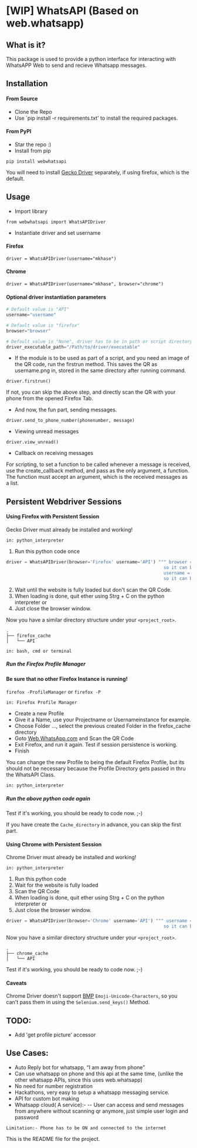 # [WIP] WhatsAPI (Based on web.whatsapp)

## What is it?
This package is used to provide a python interface for interacting with WhatsAPP Web to send and recieve Whatsapp messages.


## Installation

#### From Source
- Clone the Repo
- Use `pip install -r requirements.txt' to install the required packages.

#### From PyPI
- Star the repo :)
- Install from pip

`pip install webwhatsapi`

You will need to install [Gecko Driver](https://github.com/mozilla/geckodriver) separately, if using firefox, which is the default.


## Usage
- Import library

` from webwhatsapi import WhatsAPIDriver `

- Instantiate driver and set username

#### Firefox

` driver = WhatsAPIDriver(username="mkhase") `

#### Chrome

` driver = WhatsAPIDriver(username="mkhase", browser="chrome") `

#### Optional driver instantiation parameters

``` python
# Default value is "API"
username="username"
```
``` python
# Default value is "firefox"
browser="browser" 
```

``` python
# Default value is "None", driver has to be in path or script directory.
driver_executable_path="/Path/to/driver/executable" 
```

- If the module is to be used as part of a script, and you need an image of the QR code, run the firstrun method. This saves the QR as username.png in, stored in the same directory after running command.

` driver.firstrun() `

If not, you can skip the above step, and directly scan the QR with your phone from the opened Firefox Tab.

- And now, the fun part, sending messages.

` driver.send_to_phone_number(phonenumber, message) `

- Viewing unread messages

` driver.view_unread() `

- Callback on receiving messages

For scripting, to set a function to be called whenever a message is received, use the create_callback method, and pass as the only argument, a function. The function must accept an argument, which is the received messages as a list.

## Persistent Webdriver Sessions

#### Using Firefox with Persistent Session

Gecko Driver must already be installed and working!

```in: python_interpreter```
1. Run this python code once
``` python
driver = WhatsAPIDriver(browser='Firefox' username='API') """ browser = 'Firefox' is the default setting, \
                                                            so it can be omitted.
                                                            username = 'API' is the default setting, \
                                                            so it can be omitted. """
```
2. Wait until the website is fully loaded but don't scan the QR Code.
3. When loading is done, quit ether using Strg + C on the python interpreter or
4. Just close the browser window.

Now you have a similar directory structure under your ```<project_root>```.
```
.
├── firefox_cache
│   └── API
```

```in: bash, cmd or terminal```
##### Run the Firefox Profile Manager
#### Be sure that no other Firefox Instance is running!
```firefox -ProfileManager``` or ```firefox -P```

```in: Firefox Profile Manager```
* Create a new Profile
* Give it a Name, use your Projectname or Usernameinstance for example.
* Choose Folder ..., select the previous created Folder in the firefox_cache directory
* Goto [Web.WhatsApp.com](https://web.WhatsApp.com) and Scan the QR Code
* Exit Firefox, and run it again. Test if session persistence is working.
* Finish

You can change the new Profile to being the default Firefox Profile, but its should not be
necessary because the Profile Directory gets passed in thru the WhatsAPI Class.

```in: python_interpreter```
##### Run the above python code again

Test if it's working, you should be ready to code now. ;-)

If you have create the ```Cache_directory``` in advance, you can skip the first part.


#### Using Chrome with Persistent Session

Chrome Driver must already be installed and working!

```in: python_interpreter```
1. Run this python code
1. Wait for the website is fully loaded
3. Scan the QR Code
4. When loading is done, quit ether using Strg + C on the python interpreter or
5. Just close the browser window.

```python
driver = WhatsAPIDriver(browser='Chrome' username='API') """ username = 'API' is the default setting, \
                                                            so it can be omitted. """
```                                                            

Now you have a similar directory structure under your ```<project_root>```.
```
.
├── chrome_cache
│   └── API
```
Test if it's working, you should be ready to code now. ;-)

#### Caveats
Chrome Driver doesn't support [BMP](https://bugs.chromium.org/p/chromedriver/issues/detail?id=187) ```Emoji-Unicode-Characters```, so you can't pass them in using the ```Selenium.send_keys()``` Method.


## TODO:
- Add 'get profile picture' accessor

## Use Cases:
- Auto Reply bot for whatsapp, “I am away from phone”
- Can use whatsapp on phone and this api at the same time, (unlike the other whatsapp APIs, since this uses web.whatsapp)
- No need for number registration
- Hackathons, very easy to setup a whatsapp messaging service.
- API for custom bot making
- Whatsapp cloud( A service):-
-- User can access and send messages from anywhere without scanning qr anymore, just simple user login and password

` Limitation:- Phone has to be ON and connected to the internet `


This is the README file for the project.
